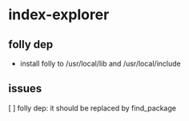 # index-explorer

## folly dep
- install folly to /usr/local/lib and /usr/local/include

## issues
[ ] folly dep: it should be replaced by find_package